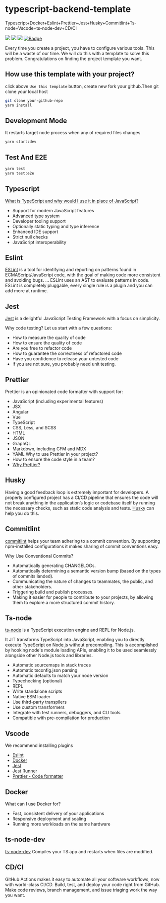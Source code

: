 # typescript-backend-template
Typescript+Docker+Eslint+Prettier+Jest+Husky+Commitlint+Ts-node+Vscode+ts-node-dev+CD/CI

<p>
  <a href="https://circleci.com/gh/huangyanxiong01/nest-starter"><img src="https://img.shields.io/badge/License-Apache%202.0-brightgreen.svg"></a>
  <a href="https://github.com/huangyanxiong01/nest-starter/actions/workflows/test.yml"><img src="https://github.com/huangyanxiong01/typescript-backend-template/actions/workflows/test.yml/badge.svg"></a>
  <a href="https://github.com/huangyanxiong01/typescript-backend-template/actions/workflows/e2e.yml"><img src="https://github.com/huangyanxiong01/typescript-backend-template/actions/workflows/e2e.yml/badge.svg"></a>
  <a href="https://app.codecov.io/gh/huangyanxiong01/typescript-backend-template"><img class="notice-badge" src="https://codecov.io/gh/huangyanxiong01/typescript-backend-template/branch/main/graphs/badge.svg?branch=main" alt="Badge"></a>
</p>

Every time you create a project, you have to configure various tools. This will be a waste of our time. We will do this with a template to solve this problem. Congratulations on finding the project template you want.

## How use this template with your project?
click above `Use this template` button, create new fork your github.Then git clone your local host

```bash
git clone your-github-repo
yarn install
```
## Development Mode
It restarts target node process when any of required files changes

```bash
yarn start:dev
```

## Test And E2E
```bash
yarn test
yarn test:e2e
```

## Typescript
[What is TypeScript and why would I use it in place of JavaScript?](https://stackoverflow.com/questions/12694530/what-is-typescript-and-why-would-i-use-it-in-place-of-javascript/35048303#35048303)
- Support for modern JavaScript features
- Advanced type system
- Developer tooling support
- Optionally static typing and type inference
- Enhanced IDE support
- Strict null checks
- JavaScript interoperability

## Eslint
[ESLint](https://eslint.org/) is a tool for identifying and reporting on patterns found in ECMAScript/JavaScript code, with the goal of making code more consistent and avoiding bugs. ... ESLint uses an AST to evaluate patterns in code. ESLint is completely pluggable, every single rule is a plugin and you can add more at runtime.

## Jest
[Jest](https://jestjs.io/) is a delightful JavaScript Testing Framework with a focus on simplicity.

Why code testing? Let us start with a few questions:

- How to measure the quality of code
- How to ensure the quality of code
- Are you free to refactor code
- How to guarantee the correctness of refactored code
- Have you confidence to release your untested code
- If you are not sure, you probably need unit testing.

## Prettier
Prettier is an opinionated code formatter with support for:

- JavaScript (including experimental features)
- JSX
- Angular
- Vue
- TypeScript
- CSS, Less, and SCSS
- HTML
- JSON
- GraphQL
- Markdown, including GFM and MDX
- YAML
Why to use Prettier in your project?
- How to ensure the code style in a team?
- [Why Prettier?](https://prettier.io/docs/en/why-prettier.html)

## Husky
Having a good feedback loop is extremely important for developers. A properly configured project has a CI/CD pipeline that ensures the code will not break anything in the application’s logic or codebase itself by running the necessary checks, such as static code analysis and tests. [Husky](https://typicode.github.io/) can help you do this.

## Commitlint
[commitlint](https://commitlint.js.org/) helps your team adhering to a commit convention. By supporting npm-installed configurations it makes sharing of commit conventions easy.

Why Use Conventional Commits?
- Automatically generating CHANGELOGs.
- Automatically determining a semantic version bump (based on the types of commits landed).
- Communicating the nature of changes to teammates, the public, and other stakeholders.
- Triggering build and publish processes.
- Making it easier for people to contribute to your projects, by allowing them to explore a more structured commit history.

## Ts-node
[ts-node](https://typestrong.org/ts-node/docs/) is a TypeScript execution engine and REPL for Node.js.

It JIT transforms TypeScript into JavaScript, enabling you to directly execute TypeScript on Node.js without precompiling. This is accomplished by hooking node's module loading APIs, enabling it to be used seamlessly alongside other Node.js tools and libraries.

- Automatic sourcemaps in stack traces
- Automatic tsconfig.json parsing
- Automatic defaults to match your node version
- Typechecking (optional)
- REPL
- Write standalone scripts
- Native ESM loader
- Use third-party transpilers
- Use custom transformers
- Integrate with test runners, debuggers, and CLI tools
- Compatible with pre-compilation for production

## Vscode
We recommend installing plugins
- [Eslint](https://marketplace.visualstudio.com/items?itemName=dbaeumer.vscode-eslint)
- [Docker](https://marketplace.visualstudio.com/items?itemName=ms-azuretools.vscode-docker)
- [Jest](https://marketplace.visualstudio.com/items?itemName=Orta.vscode-jest)
- [Jest Runner](https://marketplace.visualstudio.com/items?itemName=firsttris.vscode-jest-runner)
- [Prettier - Code formatter](https://marketplace.visualstudio.com/items?itemName=esbenp.prettier-vscode)

## Docker
What can I use Docker for?
- Fast, consistent delivery of your applications
- Responsive deployment and scaling
- Running more workloads on the same hardware

## ts-node-dev
[ts-node-dev](https://github.com/wclr/ts-node-dev) Compiles your TS app and restarts when files are modified.



## CD/CI
GitHub Actions makes it easy to automate all your software workflows, now with world-class CI/CD. Build, test, and deploy your code right from GitHub. Make code reviews, branch management, and issue triaging work the way you want.